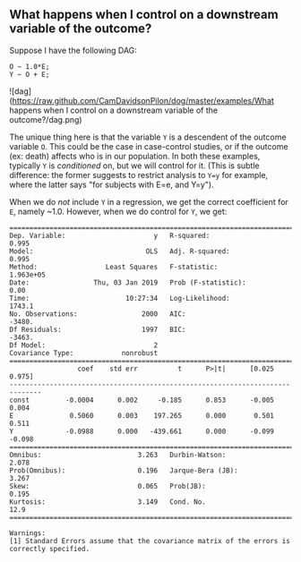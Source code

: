 ## What happens when I control on a downstream variable of the outcome?

Suppose I have the following DAG:


```
O ~ 1.0*E;
Y ~ O + E;
```

![dag](https://raw.github.com/CamDavidsonPilon/dog/master/examples/What happens when I control on a downstream variable of the outcome?/dag.png)

The unique thing here is that the variable `Y` is a descendent of the outcome variable `O`. This could be the case in case-control studies, or if the outcome (ex: death) affects who is in our population. In both these examples, typically `Y` is _conditioned_ on, but we will control for it. (This is subtle difference: the former suggests to restrict analysis to `Y=y` for example, where the latter says "for subjects with E=e, and Y=y").

When we do _not_ include `Y` in a regression, we get the correct coefficient for `E`, namely ~1.0. However, when we do control for `Y`, we get:


```
==============================================================================
Dep. Variable:                      y   R-squared:                       0.995
Model:                            OLS   Adj. R-squared:                  0.995
Method:                 Least Squares   F-statistic:                 1.963e+05
Date:                Thu, 03 Jan 2019   Prob (F-statistic):               0.00
Time:                        10:27:34   Log-Likelihood:                 1743.1
No. Observations:                2000   AIC:                            -3480.
Df Residuals:                    1997   BIC:                            -3463.
Df Model:                           2
Covariance Type:            nonrobust
==============================================================================
                 coef    std err          t      P>|t|      [0.025      0.975]
------------------------------------------------------------------------------
const         -0.0004      0.002     -0.185      0.853      -0.005       0.004
E              0.5060      0.003    197.265      0.000       0.501       0.511
Y             -0.0988      0.000   -439.661      0.000      -0.099      -0.098
==============================================================================
Omnibus:                        3.263   Durbin-Watson:                   2.078
Prob(Omnibus):                  0.196   Jarque-Bera (JB):                3.267
Skew:                           0.065   Prob(JB):                        0.195
Kurtosis:                       3.149   Cond. No.                         12.9
==============================================================================

Warnings:
[1] Standard Errors assume that the covariance matrix of the errors is correctly specified.
```